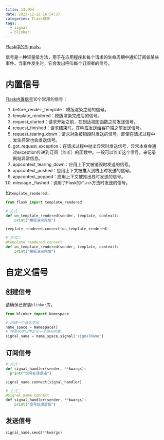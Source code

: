 ```yaml
---
title: 13.信号
date: 2023-12-22 16:54:37
categories: Flask框架
tags: 
  - signal
  - blinker
---
```


[Flask中的Signals](https://flask.palletsprojects.com/en/latest/signals/)。

信号是一种轻量级方法，用于在应用程序和每个请求的生命周期中通知订阅者某些事件。当事件发生时，它会发出呼叫每个订阅者的信号。

# 内置信号

[Flask内置信号](https://flask.palletsprojects.com/en/latest/api/#core-signals-list)10个常用的信号：

1. before_render _template：模版渲染之前的信号。
2. template_rendered：模版渲染完成后的信号。
3. request_started：请求开始之前，在到达视图函数之前发送信号。
4. request_finished：请求结束时，在响应发送给客户端之前发送信号。
5. request_tearing_down：请求对象被销段时发送的信号，即使在请求过程中发生异常也会发送信号。
6. got_request_exception：在请求过程中抛出异常时发送信号，异常本身会通过exception传递到订阅（监听）的函数中。一般可以监听这个信号，来记录网站异常信息。
7. appcontext_tearing_down：应用上下文被销毁时发送的信号。
8. appcontext_pushed：应用上下文被推入到栈上时发送的信号。
9. appcontext_popped：应用上下文被推出栈时发送的信号。
10. message _flashed：调用了Flask的`flash`方法时发送的信号。

如`template_rendered`：

```python
from flask import template_rendered

# 方式一
def on_template_rendered(sender, template, context):
    print("模板渲染完成")

template_rendered.connect(on_template_rendered)

# 方式二
@template_rendered.connect
def on_template_rendered(sender, template, context):
    print("模板渲染完成")
```

# 自定义信号

## 创建信号

请确保已安装`blinker`库。

```python
from blinker import Namespace

# 创建一个命名空间
name_space = Namespace()
# 在命名空间中定义一个信号对象
signal_name = name_space.signal('signalName')
```

## 订阅信号

```python
# 方式一
def signal_handler(sender, **kwargs):
  print("信号处理逻辑")

signal_name.connect(signal_handler)

# 方式二
@signal_name.connect
def signal_handler(sender, **kwargs):
    print("信号处理逻辑")
```

## 发送信号

```python
signal_name.send(**kwargs)
```

